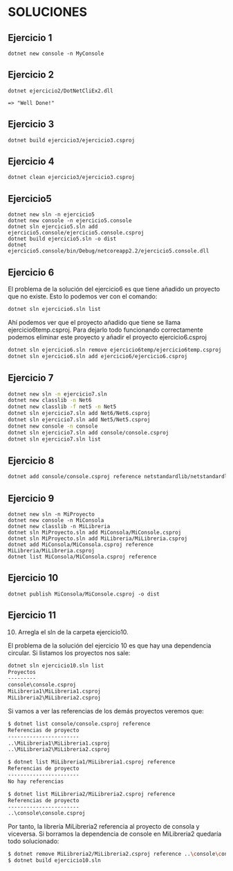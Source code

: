 # SOLUCIONES

## Ejercicio 1

```
dotnet new console -n MyConsole
```

## Ejercicio 2

```
dotnet ejercicio2/DotNetCliEx2.dll

=> "Well Done!"
```

## Ejercicio 3

```
dotnet build ejercicio3/ejercicio3.csproj
```

## Ejercicio 4

```
dotnet clean ejercicio3/ejercicio3.csproj
```

## Ejercicio5

```
dotnet new sln -n ejercicio5
dotnet new console -n ejercicio5.console
dotnet sln ejercicio5.sln add ejercicio5.console/ejercicio5.console.csproj
dotnet build ejercicio5.sln -o dist
dotnet ejercicio5.console/bin/Debug/netcoreapp2.2/ejercicio5.console.dll
```

## Ejercicio 6

El problema de la solución del ejercicio6 es que tiene añadido un proyecto que no existe. Esto lo podemos ver con el comando:

```bash
dotnet sln ejercicio6.sln list
```

Ahí podemos ver que el proyecto añadido que tiene se llama ejercicio6temp.csproj. Para dejarlo todo funcionando correctamente podemos eliminar este proyecto y añadir el proyecto ejercicio6.csproj

```bash
dotnet sln ejercicio6.sln remove ejercicio6temp/ejercicio6temp.csproj
dotnet sln ejercicio6.sln add ejercicio6/ejercicio6.csproj
```

## Ejercicio 7

```bash
dotnet new sln -n ejercicio7.sln
dotnet new classlib -n Net6
dotnet new classlib -f net5 -n Net5
dotnet sln ejercicio7.sln add Net6/Net6.csproj
dotnet sln ejercicio7.sln add Net5/Net5.csproj
dotnet new console -n console
dotnet sln ejercicio7.sln add console/console.csproj
dotnet sln ejercicio7.sln list
```

## Ejercicio 8

```bash
dotnet add console/console.csproj reference netstandardlib/netstandardlib.csproj
```

## Ejercicio 9

```
dotnet new sln -n MiProyecto
dotnet new console -n MiConsola
dotnet new classlib -n MiLibreria
dotnet sln MiProyecto.sln add MiConsola/MiConsole.csproj
dotnet sln MiProyecto.sln add MiLibreria/MiLibreria.csproj
dotnet add MiConsola/MiConsola.csproj reference MiLibreria/MiLibreria.csproj
dotnet list MiConsola/MiConsola.csproj reference
```

## Ejercicio 10

```
dotnet publish MiConsola/MiConsole.csproj -o dist
```

## Ejercicio 11

10. Arregla el sln de la carpeta ejercicio10.

El problema de la solución del ejercicio 10 es que hay una dependencia circular. Si listamos los proyectos nos sale:

```bash
dotnet sln ejercicio10.sln list
Proyectos
---------
console\console.csproj
MiLibreria1\MiLibreria1.csproj
MiLibreria2\MiLibreria2.csproj
```

Si vamos a ver las referencias de los demás proyectos veremos que:

```bash
$ dotnet list console/console.csproj reference
Referencias de proyecto
-----------------------
..\MiLibreria1\MiLibreria1.csproj
..\MiLibreria2\MiLibreria2.csproj

$ dotnet list MiLibreria1/MiLibreria1.csproj reference
Referencias de proyecto
-----------------------
No hay referencias

$ dotnet list MiLibreria2/MiLibreria2.csproj reference
Referencias de proyecto
-----------------------
..\console\console.csproj
```

Por tanto, la librería MiLibreria2 referencia al proyecto de consola y viceversa. Si borramos la dependencia de console en MiLibreria2 quedaría todo solucionado:

```bash
$ dotnet remove MiLibreria2/MiLibreria2.csproj reference ..\console\console.csproj
$ dotnet build ejercicio10.sln
```
